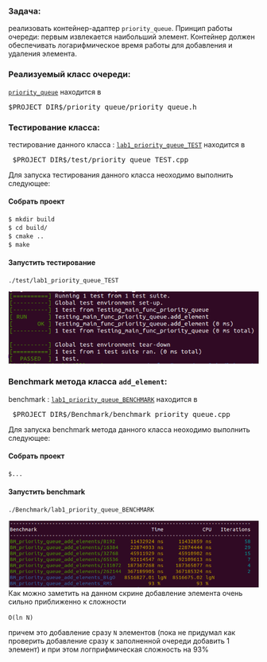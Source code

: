 
### Задача:
реализовать контейнер-адаптер `priority_queue`. Принцип работы очереди:
первым извлекается наибольший элемент. Контейнер должен
обеспечивать логарифмическое время работы для добавления и удаления элемента.

### Реализуемый класс очереди:
[`priority_queue`](priority_queue/priority_queue.h) находится в
<pre>$PROJECT_DIR$/priority_queue/priority_queue.h</pre>

### Тестирование класса:
тестирование данного класса : [`lab1_priority_queue_TEST`](test/priority_queue_TEST.cpp) находится в
<pre> $PROJECT_DIR$/test/priority_queue_TEST.cpp </pre>

Для запуска тестирования данного класса неоходимо выполнить следующее:

#### Cобрать проект
```bash
$ mkdir build
$ cd build/
$ cmake ..
$ make 
```
#### Запустить тестирование
```bash
./test/lab1_priority_queue_TEST
```
![alt text](images/Снимок%20экрана%20от%202022-02-24%2005-40-34.png "Выполнение тестирования")

### Benchmark метода класса `add_element`:

benchmark : [`lab1_priority_queue_BENCHMARK`](Benchmark/benchmark_priority_queue.cpp) находится в
<pre> $PROJECT_DIR$/Benchmark/benchmark_priority_queue.cpp </pre>

Для запуска benchmark метода данного класса неоходимо выполнить следующее:

#### Собрать проект
```bash
$...
```
#### Запустить benchmark
```bash
./Benchmark/lab1_priority_queue_BENCHMARK
```

![alt text](images/Снимок%20экрана%20от%202022-02-24%2005-47-46.png "Benchmark ")
Как можно заметить на данном скрине добавление элемента очень сильно приближенно к сложности 

`O(ln N)`

 причем это добавление сразу `N` элементов (пока не придумал как проверить добавление сразу к заполненной очереди добавить 1 элемент)
и при этом логприфмическая сложность на 93%
